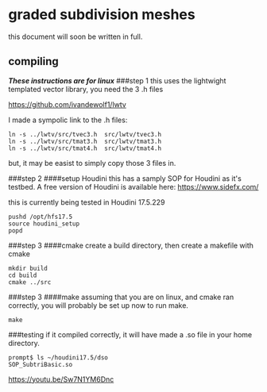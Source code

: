 # graded subdivision meshes

this document will soon be written in full.

## compiling
***These instructions are for linux***
###step 1
this uses the lightwight templated vector library, you need the 3 .h files

https://github.com/ivandewolf1/lwtv

I made a sympolic link to the .h files:
```
ln -s ../lwtv/src/tvec3.h  src/lwtv/tvec3.h 
ln -s ../lwtv/src/tmat3.h  src/lwtv/tmat3.h 
ln -s ../lwtv/src/tmat4.h  src/lwtv/tmat4.h
``` 
but, it may be easist to simply copy those 3 files in.

###step 2
####setup Houdini
this has a samply SOP for Houdini as it's testbed. 
A free version of Houdini is available here:
https://www.sidefx.com/

this is currently being tested in Houdini 17.5.229
```
pushd /opt/hfs17.5
source houdini_setup
popd
```

###step 3
####cmake
create a build directory, then create a makefile with cmake
```
mkdir build
cd build
cmake ../src
```

###step 3
####make
assuming that you are on linux, and cmake ran correctly, you will probably be set up now to run make.
```
make
```
###testing
if it compiled correctly, it will have made a .so file in your home directory.
```
prompt$ ls ~/houdini17.5/dso
SOP_SubtriBasic.so
```
https://youtu.be/Sw7N1YM6Dnc

